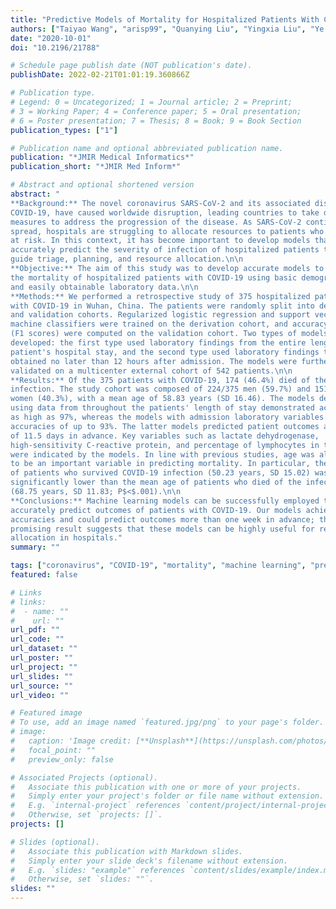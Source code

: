 ```yaml
---
title: "Predictive Models of Mortality for Hospitalized Patients With COVID-19: Retrospective Cohort Study"
authors: ["Taiyao Wang", "arisp99", "Quanying Liu", "Yingxia Liu", "Ye Yuan", "Ioannis Ch Paschalidis"]
date: "2020-10-01"
doi: "10.2196/21788"

# Schedule page publish date (NOT publication's date).
publishDate: 2022-02-21T01:01:19.360866Z

# Publication type.
# Legend: 0 = Uncategorized; 1 = Journal article; 2 = Preprint;
# 3 = Working Paper; 4 = Conference paper; 5 = Oral presentation; 
# 6 = Poster presentation; 7 = Thesis; 8 = Book; 9 = Book Section
publication_types: ["1"]

# Publication name and optional abbreviated publication name.
publication: "*JMIR Medical Informatics*"
publication_short: "*JMIR Med Inform*"

# Abstract and optional shortened version
abstract: "
**Background:** The novel coronavirus SARS-CoV-2 and its associated disease,
COVID-19, have caused worldwide disruption, leading countries to take drastic
measures to address the progression of the disease. As SARS-CoV-2 continues to
spread, hospitals are struggling to allocate resources to patients who are most
at risk. In this context, it has become important to develop models that can
accurately predict the severity of infection of hospitalized patients to help
guide triage, planning, and resource allocation.\n\n
**Objective:** The aim of this study was to develop accurate models to predict
the mortality of hospitalized patients with COVID-19 using basic demographics
and easily obtainable laboratory data.\n\n
**Methods:** We performed a retrospective study of 375 hospitalized patients
with COVID-19 in Wuhan, China. The patients were randomly split into derivation
and validation cohorts. Regularized logistic regression and support vector
machine classifiers were trained on the derivation cohort, and accuracy metrics
(F1 scores) were computed on the validation cohort. Two types of models were
developed: the first type used laboratory findings from the entire length of the
patient's hospital stay, and the second type used laboratory findings that were
obtained no later than 12 hours after admission. The models were further
validated on a multicenter external cohort of 542 patients.\n\n
**Results:** Of the 375 patients with COVID-19, 174 (46.4%) died of the
infection. The study cohort was composed of 224/375 men (59.7%) and 151/375
women (40.3%), with a mean age of 58.83 years (SD 16.46). The models developed
using data from throughout the patients' length of stay demonstrated accuracies
as high as 97%, whereas the models with admission laboratory variables possessed
accuracies of up to 93%. The latter models predicted patient outcomes an average
of 11.5 days in advance. Key variables such as lactate dehydrogenase,
high-sensitivity C-reactive protein, and percentage of lymphocytes in the blood
were indicated by the models. In line with previous studies, age was also found
to be an important variable in predicting mortality. In particular, the mean age
of patients who survived COVID-19 infection (50.23 years, SD 15.02) was
significantly lower than the mean age of patients who died of the infection
(68.75 years, SD 11.83; P$<$.001).\n\n
**Conclusions:** Machine learning models can be successfully employed to
accurately predict outcomes of patients with COVID-19. Our models achieved high
accuracies and could predict outcomes more than one week in advance; this
promising result suggests that these models can be highly useful for resource
allocation in hospitals."
summary: ""

tags: ["coronavirus", "COVID-19", "mortality", "machine learning", "predictive modeling", "regression", "logistic regression", "support vector machine"]
featured: false

# Links
# links:
#  - name: ""
#    url: ""
url_pdf: ""
url_code: ""
url_dataset: ""
url_poster: ""
url_project: ""
url_slides: ""
url_source: ""
url_video: ""

# Featured image
# To use, add an image named `featured.jpg/png` to your page's folder. 
# image:
#   caption: 'Image credit: [**Unsplash**](https://unsplash.com/photos/jdD8gXaTZsc)'
#   focal_point: ""
#   preview_only: false

# Associated Projects (optional).
#   Associate this publication with one or more of your projects.
#   Simply enter your project's folder or file name without extension.
#   E.g. `internal-project` references `content/project/internal-project/index.md`.
#   Otherwise, set `projects: []`.
projects: []

# Slides (optional).
#   Associate this publication with Markdown slides.
#   Simply enter your slide deck's filename without extension.
#   E.g. `slides: "example"` references `content/slides/example/index.md`.
#   Otherwise, set `slides: ""`.
slides: ""
---
```

